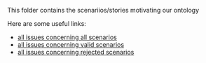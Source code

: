 This folder contains the scenariios/stories motivating our ontology

Here are some useful links:
- [all issues concerning all scenarios](https://github.com/HyperAgents/ns.hyperagents.org/issues?q=label%3A%22scenario%22)
- [all issues concerning valid scenarios](https://github.com/HyperAgents/ns.hyperagents.org/issues?q=label%3A%22scenario%22+label%3A%22valid%22)
- [all issues concerning rejected scenarios](https://github.com/HyperAgents/ns.hyperagents.org/issues?q=label%3A%22invalid%22+label%3A%22scenario%22)
